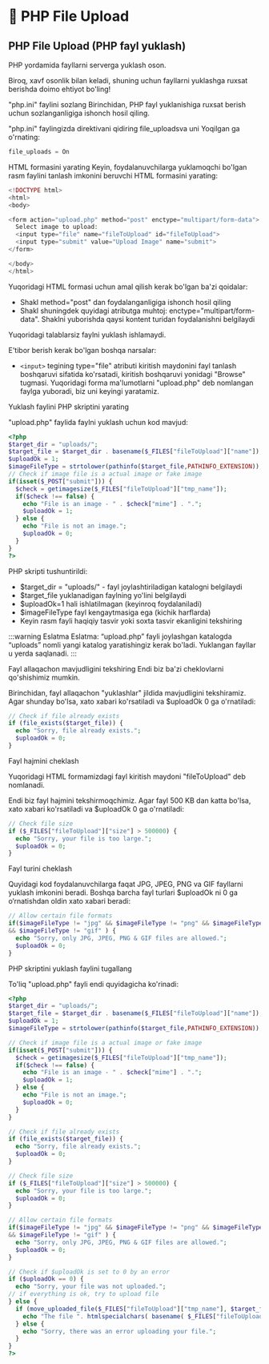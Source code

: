 # 📔 PHP File Upload

## PHP File Upload (PHP fayl yuklash)

PHP yordamida fayllarni serverga yuklash oson.

Biroq, xavf osonlik bilan keladi, shuning uchun fayllarni yuklashga ruxsat berishda doimo ehtiyot bo'ling!

"php.ini" faylini sozlang
Birinchidan, PHP fayl yuklanishiga ruxsat berish uchun sozlanganligiga ishonch hosil qiling.

"php.ini" faylingizda direktivani qidiring file_uploadsva uni Yoqilgan ga o'rnating:

```php
file_uploads = On
```

HTML formasini yarating
Keyin, foydalanuvchilarga yuklamoqchi bo'lgan rasm faylini tanlash imkonini beruvchi HTML formasini yarating:

```php
<!DOCTYPE html>
<html>
<body>

<form action="upload.php" method="post" enctype="multipart/form-data">
  Select image to upload:
  <input type="file" name="fileToUpload" id="fileToUpload">
  <input type="submit" value="Upload Image" name="submit">
</form>

</body>
</html>
```


Yuqoridagi HTML formasi uchun amal qilish kerak bo'lgan ba'zi qoidalar:

- Shakl method="post" dan foydalanganligiga ishonch hosil qiling
- Shakl shuningdek quyidagi atributga muhtoj: enctype="multipart/form-data". Shaklni yuborishda qaysi kontent turidan foydalanishni belgilaydi

Yuqoridagi talablarsiz faylni yuklash ishlamaydi.

E'tibor berish kerak bo'lgan boshqa narsalar:

- `<input>` tegining type="file" atributi kiritish maydonini fayl tanlash boshqaruvi sifatida ko'rsatadi, kiritish boshqaruvi yonidagi "Browse" tugmasi.
Yuqoridagi forma ma'lumotlarni "upload.php" deb nomlangan faylga yuboradi, biz uni keyingi yaratamiz.

Yuklash faylini PHP skriptini yarating

"upload.php" faylida faylni yuklash uchun kod mavjud:

```php
<?php
$target_dir = "uploads/";
$target_file = $target_dir . basename($_FILES["fileToUpload"]["name"]);
$uploadOk = 1;
$imageFileType = strtolower(pathinfo($target_file,PATHINFO_EXTENSION));
// Check if image file is a actual image or fake image
if(isset($_POST["submit"])) {
  $check = getimagesize($_FILES["fileToUpload"]["tmp_name"]);
  if($check !== false) {
    echo "File is an image - " . $check["mime"] . ".";
    $uploadOk = 1;
  } else {
    echo "File is not an image.";
    $uploadOk = 0;
  }
}
?>
```

PHP skripti tushuntirildi:

- $target_dir = "uploads/" - fayl joylashtiriladigan katalogni belgilaydi
- $target_file yuklanadigan faylning yo'lini belgilaydi
- $uploadOk=1 hali ishlatilmagan (keyinroq foydalaniladi)
- $imageFileType fayl kengaytmasiga ega (kichik harflarda)
- Keyin rasm fayli haqiqiy tasvir yoki soxta tasvir ekanligini tekshiring

:::warning Eslatma 
Eslatma: “upload.php” fayli joylashgan katalogda “uploads” nomli yangi katalog yaratishingiz kerak bo'ladi. Yuklangan fayllar u yerda saqlanadi.
:::

Fayl allaqachon mavjudligini tekshiring
Endi biz ba'zi cheklovlarni qo'shishimiz mumkin.

Birinchidan, fayl allaqachon "yuklashlar" jildida mavjudligini tekshiramiz. Agar shunday bo'lsa, xato xabari ko'rsatiladi va $uploadOk 0 ga o'rnatiladi:

```php
// Check if file already exists
if (file_exists($target_file)) {
  echo "Sorry, file already exists.";
  $uploadOk = 0;
}
```

Fayl hajmini cheklash

Yuqoridagi HTML formamizdagi fayl kiritish maydoni "fileToUpload" deb nomlanadi.

Endi biz fayl hajmini tekshirmoqchimiz. Agar fayl 500 KB dan katta bo'lsa, xato xabari ko'rsatiladi va $uploadOk 0 ga o'rnatiladi:

```php
// Check file size
if ($_FILES["fileToUpload"]["size"] > 500000) {
  echo "Sorry, your file is too large.";
  $uploadOk = 0;
}
```

Fayl turini cheklash

Quyidagi kod foydalanuvchilarga faqat JPG, JPEG, PNG va GIF fayllarni yuklash imkonini beradi. Boshqa barcha fayl turlari $uploadOk ni 0 ga o‘rnatishdan oldin xato xabari beradi:

```php
// Allow certain file formats
if($imageFileType != "jpg" && $imageFileType != "png" && $imageFileType != "jpeg"
&& $imageFileType != "gif" ) {
  echo "Sorry, only JPG, JPEG, PNG & GIF files are allowed.";
  $uploadOk = 0;
}
```

PHP skriptini yuklash faylini tugallang

To'liq "upload.php" fayli endi quyidagicha ko'rinadi:

```php
<?php
$target_dir = "uploads/";
$target_file = $target_dir . basename($_FILES["fileToUpload"]["name"]);
$uploadOk = 1;
$imageFileType = strtolower(pathinfo($target_file,PATHINFO_EXTENSION));

// Check if image file is a actual image or fake image
if(isset($_POST["submit"])) {
  $check = getimagesize($_FILES["fileToUpload"]["tmp_name"]);
  if($check !== false) {
    echo "File is an image - " . $check["mime"] . ".";
    $uploadOk = 1;
  } else {
    echo "File is not an image.";
    $uploadOk = 0;
  }
}

// Check if file already exists
if (file_exists($target_file)) {
  echo "Sorry, file already exists.";
  $uploadOk = 0;
}

// Check file size
if ($_FILES["fileToUpload"]["size"] > 500000) {
  echo "Sorry, your file is too large.";
  $uploadOk = 0;
}

// Allow certain file formats
if($imageFileType != "jpg" && $imageFileType != "png" && $imageFileType != "jpeg"
&& $imageFileType != "gif" ) {
  echo "Sorry, only JPG, JPEG, PNG & GIF files are allowed.";
  $uploadOk = 0;
}

// Check if $uploadOk is set to 0 by an error
if ($uploadOk == 0) {
  echo "Sorry, your file was not uploaded.";
// if everything is ok, try to upload file
} else {
  if (move_uploaded_file($_FILES["fileToUpload"]["tmp_name"], $target_file)) {
    echo "The file ". htmlspecialchars( basename( $_FILES["fileToUpload"]["name"])). " has been uploaded.";
  } else {
    echo "Sorry, there was an error uploading your file.";
  }
}
?>
```



























